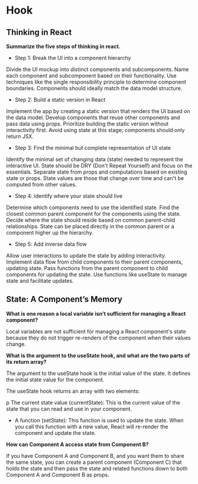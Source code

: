 # Hook

## Thinking in React

**Summarize the five steps of thinking in react.**

- Step 1: Break the UI into a component hierarchy

Divide the UI mockup into distinct components and subcomponents.
Name each component and subcomponent based on their functionality.
Use techniques like the single responsibility principle to determine component boundaries.
Components should ideally match the data model structure.

- Step 2: Build a static version in React

Implement the app by creating a static version that renders the UI based on the data model.
Develop components that reuse other components and pass data using props.
Prioritize building the static version without interactivity first.
Avoid using state at this stage; components should only return JSX.

- Step 3: Find the minimal but complete representation of UI state

Identify the minimal set of changing data (state) needed to represent the interactive UI.
State should be DRY (Don't Repeat Yourself) and focus on the essentials.
Separate state from props and computations based on existing state or props.
State values are those that change over time and can't be computed from other values.

- Step 4: Identify where your state should live

Determine which components need to use the identified state.
Find the closest common parent component for the components using the state.
Decide where the state should reside based on common parent-child relationships.
State can be placed directly in the common parent or a component higher up the hierarchy.

- Step 5: Add inverse data flow

Allow user interactions to update the state by adding interactivity.
Implement data flow from child components to their parent components, updating state.
Pass functions from the parent component to child components for updating the state.
Use functions like useState to manage state and facilitate updates.


## State: A Component’s Memory

**What is one reason a local variable isn’t sufficient for managing a React component?**

Local variables are not sufficient for managing a React component's state because they do not trigger re-renders of the component when their values change.

**What is the argument to the useState hook, and what are the two parts of its return array?**

The argument to the useState hook is the initial value of the state. It defines the initial state value for the component.

The useState hook returns an array with two elements:

p The current state value (currentState): This is the current value of the state that you can read and use in your component.
- A function (setState): This function is used to update the state. When you call this function with a new value, React will re-render the component and update the state.

**How can Component A access state from Component B?**

If you have Component A and Component B, and you want them to share the same state, you can create a parent component (Component C) that holds the state and then pass the state and related functions down to both Component A and Component B as props.